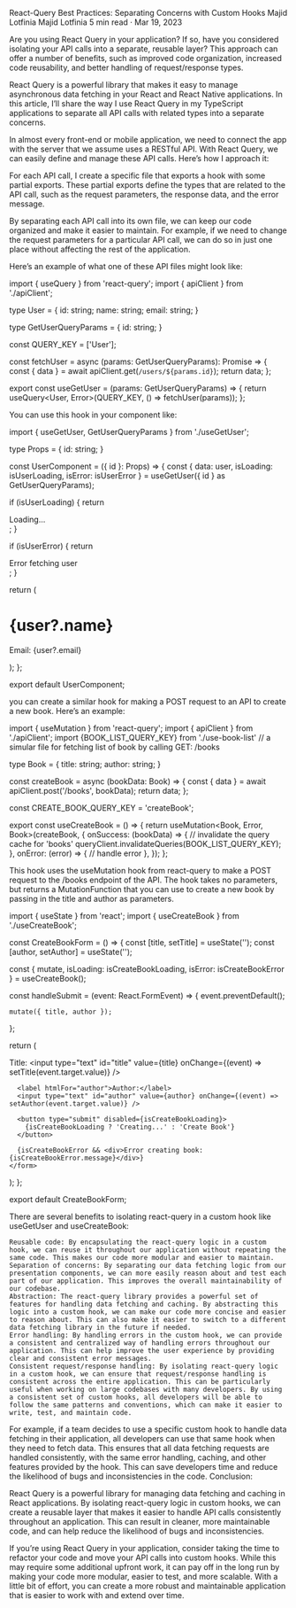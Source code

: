 React-Query Best Practices: Separating Concerns with Custom Hooks
Majid Lotfinia
Majid Lotfinia
5 min read
·
Mar 19, 2023

Are you using React Query in your application? If so, have you considered isolating your API calls into a separate, reusable layer? This approach can offer a number of benefits, such as improved code organization, increased code reusability, and better handling of request/response types.

React Query is a powerful library that makes it easy to manage asynchronous data fetching in your React and React Native applications. In this article, I’ll share the way I use React Query in my TypeScript applications to separate all API calls with related types into a separate concerns.

In almost every front-end or mobile application, we need to connect the app with the server that we assume uses a RESTful API. With React Query, we can easily define and manage these API calls. Here’s how I approach it:

For each API call, I create a specific file that exports a hook with some partial exports. These partial exports define the types that are related to the API call, such as the request parameters, the response data, and the error message.

By separating each API call into its own file, we can keep our code organized and make it easier to maintain. For example, if we need to change the request parameters for a particular API call, we can do so in just one place without affecting the rest of the application.

Here’s an example of what one of these API files might look like:

import { useQuery } from 'react-query';
import { apiClient } from './apiClient';

type User = {
  id: string;
  name: string;
  email: string;
}

type GetUserQueryParams = {
  id: string;
}

const QUERY_KEY = ['User'];

const fetchUser = async (params: GetUserQueryParams): Promise<User> => {
  const { data } = await apiClient.get(`/users/${params.id}`);
  return data;
};

export const useGetUser = (params: GetUserQueryParams) => {
  return useQuery<User, Error>(QUERY_KEY, () => fetchUser(params));
};

You can use this hook in your component like:

import { useGetUser, GetUserQueryParams } from './useGetUser';

type Props = {
  id: string;
}

const UserComponent = ({ id }: Props) => {
  const { data: user, isLoading: isUserLoading, isError: isUserError } = useGetUser({ id } as GetUserQueryParams);

  if (isUserLoading) {
    return <div>Loading...</div>;
  }

  if (isUserError) {
    return <div>Error fetching user</div>;
  }

  return (
    <div>
      <h1>{user?.name}</h1>
      <p>Email: {user?.email}</p>
    </div>
  );
};

export default UserComponent;

you can create a similar hook for making a POST request to an API to create a new book. Here’s an example:

import { useMutation } from 'react-query';
import { apiClient } from './apiClient';
import {BOOK_LIST_QUERY_KEY} from './use-book-list' // a simular file for fetching list of book by calling GET: /books

type Book = {
  title: string;
  author: string;
}

const createBook = async (bookData: Book) => {
  const { data } = await apiClient.post('/books', bookData);
  return data;
};

const CREATE_BOOK_QUERY_KEY = 'createBook';

export const useCreateBook = () => {
  return useMutation<Book, Error, Book>(createBook, {
    onSuccess: (bookData) => {
      // invalidate the query cache for 'books'
      queryClient.invalidateQueries(BOOK_LIST_QUERY_KEY);
    },
    onError: (error) => {
      // handle error
    },
  });
};

This hook uses the useMutation hook from react-query to make a POST request to the /books endpoint of the API. The hook takes no parameters, but returns a MutationFunction that you can use to create a new book by passing in the title and author as parameters.

import { useState } from 'react';
import { useCreateBook } from './useCreateBook';

const CreateBookForm = () => {
  const [title, setTitle] = useState('');
  const [author, setAuthor] = useState('');

  const { mutate, isLoading: isCreateBookLoading, isError: isCreateBookError } = useCreateBook();

  const handleSubmit = (event: React.FormEvent<HTMLFormElement>) => {
    event.preventDefault();

    mutate({ title, author });
  };

  return (
    <form onSubmit={handleSubmit}>
      <label htmlFor="title">Title:</label>
      <input type="text" id="title" value={title} onChange={(event) => setTitle(event.target.value)} />

      <label htmlFor="author">Author:</label>
      <input type="text" id="author" value={author} onChange={(event) => setAuthor(event.target.value)} />

      <button type="submit" disabled={isCreateBookLoading}>
        {isCreateBookLoading ? 'Creating...' : 'Create Book'}
      </button>

      {isCreateBookError && <div>Error creating book: {isCreateBookError.message}</div>}
    </form>
  );
};

export default CreateBookForm;

There are several benefits to isolating react-query in a custom hook like useGetUser and useCreateBook:

    Reusable code: By encapsulating the react-query logic in a custom hook, we can reuse it throughout our application without repeating the same code. This makes our code more modular and easier to maintain.
    Separation of concerns: By separating our data fetching logic from our presentation components, we can more easily reason about and test each part of our application. This improves the overall maintainability of our codebase.
    Abstraction: The react-query library provides a powerful set of features for handling data fetching and caching. By abstracting this logic into a custom hook, we can make our code more concise and easier to reason about. This can also make it easier to switch to a different data fetching library in the future if needed.
    Error handling: By handling errors in the custom hook, we can provide a consistent and centralized way of handling errors throughout our application. This can help improve the user experience by providing clear and consistent error messages.
    Consistent request/response handling: By isolating react-query logic in a custom hook, we can ensure that request/response handling is consistent across the entire application. This can be particularly useful when working on large codebases with many developers. By using a consistent set of custom hooks, all developers will be able to follow the same patterns and conventions, which can make it easier to write, test, and maintain code.

For example, if a team decides to use a specific custom hook to handle data fetching in their application, all developers can use that same hook when they need to fetch data. This ensures that all data fetching requests are handled consistently, with the same error handling, caching, and other features provided by the hook. This can save developers time and reduce the likelihood of bugs and inconsistencies in the code.
Conclusion:

React Query is a powerful library for managing data fetching and caching in React applications. By isolating react-query logic in custom hooks, we can create a reusable layer that makes it easier to handle API calls consistently throughout an application. This can result in cleaner, more maintainable code, and can help reduce the likelihood of bugs and inconsistencies.

If you’re using React Query in your application, consider taking the time to refactor your code and move your API calls into custom hooks. While this may require some additional upfront work, it can pay off in the long run by making your code more modular, easier to test, and more scalable. With a little bit of effort, you can create a more robust and maintainable application that is easier to work with and extend over time.